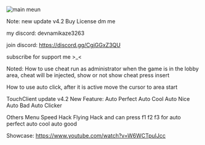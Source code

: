 ![main meun](https://github.com/user-attachments/assets/596035bb-a6dd-4479-b864-994e626741ac)

Note: new update v4.2
Buy License dm me

my discord: devnamikaze3263

join discord: https://discord.gg/CgjGGxZ3QU

subscribe for support me >_<

Noted: How to use cheat run as administrator when the game is in the lobby area,
cheat will be injected,
show or not show cheat press insert

How to use auto click, after it is active move the cursor to area start

TouchClient update v4.2
New Feature:
Auto Perfect
Auto Cool
Auto Nice
Auto Bad
Auto Clicker

Others Menu
Speed Hack
Flying Hack
and can press f1 f2 f3 for auto perfect auto cool auto good

Showcase:
https://www.youtube.com/watch?v=W6WCTpuIJcc
